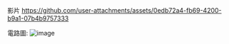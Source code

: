 影片
https://github.com/user-attachments/assets/0edb72a4-fb69-4200-b9a1-07b4b9757333

電路圖:
![image](https://github.com/user-attachments/assets/d54e1f80-8e7b-423b-ae36-4dc021c3e322)



